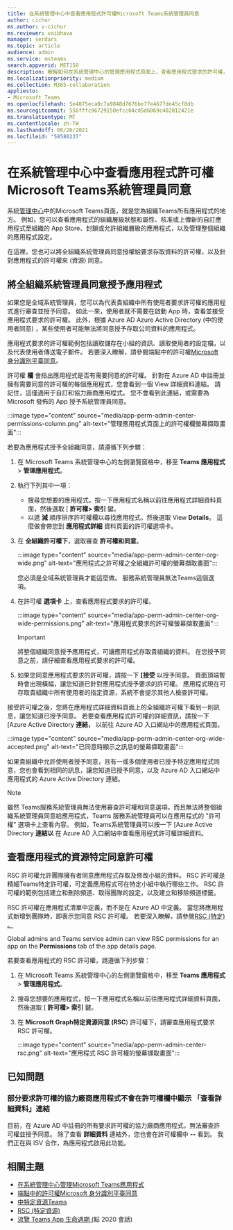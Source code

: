 ```yaml
---
title: 在系統管理中心中查看應用程式許可權Microsoft Teams系統管理員同意
author: cichur
ms.author: v-cichur
ms.reviewer: vaibhava
manager: serdars
ms.topic: article
audience: admin
ms.service: msteams
search.appverid: MET150
description: 瞭解如何在系統管理中心的管理應用程式頁面上，查看應用程式要求的許可權，並授予Microsoft Teams同意。
ms.localizationpriority: medium
ms.collection: M365-collaboration
appliesto:
- Microsoft Teams
ms.openlocfilehash: 5e4875eca0c7a9848d7676be77e4677de45cf8db
ms.sourcegitcommit: 556fffc96729150efcc04cd5d6069c402012421e
ms.translationtype: MT
ms.contentlocale: zh-TW
ms.lasthandoff: 08/26/2021
ms.locfileid: "58580237"
---
```

# <a name="view-app-permissions-and-grant-admin-consent-in-the-microsoft-teams-admin-center"></a>在系統管理中心中查看應用程式許可權Microsoft Teams系統管理員同意

系統[管理中心](manage-apps.md)中的Microsoft Teams頁面，就是您為組織Teams所有應用程式的地方。 例如，您可以查看應用程式的組織層級狀態和屬性、核准或上傳新的自訂應用程式至組織的 App Store、封鎖或允許組織層級的應用程式，以及管理整個組織的應用程式設定。

在這裡，您也可以將全組織系統管理員同意授權給要求存取資料的許可權，以及針對應用程式的許可權來 (資源) 同意。

## <a name="grant-org-wide-admin-consent-to-an-app"></a>將全組織系統管理員同意授予應用程式

如果您是全域系統管理員，您可以為代表貴組織中所有使用者要求許可權的應用程式進行審查並授予同意。 如此一來，使用者就不需要在啟動 App 時，查看並接受應用程式要求的許可權。 此外，根據 Azure AD [](/azure/active-directory/manage-apps/configure-user-consent) Azure Active Directory (中的使用者同意) ，某些使用者可能無法將同意授予存取公司資料的應用程式。

應用程式要求的許可權範例包括讀取儲存在小組的資訊、讀取使用者的設定檔，以及代表使用者傳送電子郵件。 若要深入瞭解，請參閱端點中的許可權[Microsoft 身分識別平臺同意](/azure/active-directory/develop/v2-permissions-and-consent)。 

許可權 **欄** 會指出應用程式是否有需要同意的許可權。 針對在 Azure  AD 中註冊並擁有需要同意的許可權的每個應用程式，您會看到一個 View 詳細資料連結。 請記住，這僅適用于自訂和協力廠商應用程式。 您不會看到此連結，或需要為 Microsoft 發佈的 App 授予系統管理員同意。

:::image type="content" source="media/app-perm-admin-center-permissions-column.png" alt-text="管理應用程式頁面上的許可權欄螢幕擷取畫面":::

若要為應用程式授予全組織同意，請遵循下列步驟：

1. 在 Microsoft Teams 系統管理中心的左側瀏覽窗格中，移至 **Teams 應用程式** > **管理應用程式**。
2. 執行下列其中一項：
    - 搜尋您想要的應用程式，按一下應用程式名稱以前往應用程式詳細資料頁面，然後選取 [ **許可權> 索引** 鍵。
    - 以遞 **減** 順序排序許可權欄以尋找應用程式，然後選取 View **Details**。 這麼做會帶您到 **應用程式詳細** 資料頁面的許可權選項卡。

3. 在 **全組織許可權下**，選取審查 **許可權和同意**。

    :::image type="content" source="media/app-perm-admin-center-org-wide.png" alt-text="應用程式之許可權之全組織許可權的螢幕擷取畫面":::

    您必須是全域系統管理員才能這麼做。 服務系統管理員無法Teams這個選項。

4. 在許可權 **選項卡** 上，查看應用程式要求的許可權。

    :::image type="content" source="media/app-perm-admin-center-org-wide-permissions.png" alt-text="應用程式要求的許可權螢幕擷取畫面":::

    > [!IMPORTANT]
    > 將整個組織同意授予應用程式，可讓應用程式存取貴組織的資料。 在您授予同意之前，請仔細查看應用程式要求的許可權。
5. 如果您同意應用程式要求的許可權，請按一下 **[接受** 以授予同意。 頁面頂端暫時會出現橫幅，讓您知道已針對應用程式授予要求的許可權。 應用程式現在可存取貴組織中所有使用者的指定資源，系統不會提示其他人檢查許可權。

接受許可權之後，您將在應用程式詳細資料頁面上的全組織許可權下看到一則訊息，讓您知道已授予同意。 若要查看應用程式許可權的詳細資訊，請按一下 [Azure Active Directory **連結，** 以前往 Azure AD 入口網站中的應用程式頁面。

:::image type="content" source="media/app-perm-admin-center-org-wide-accepted.png" alt-text="已同意時顯示之訊息的螢幕擷取畫面":::

如果貴組織中允許使用者授予同意，且有一或多個使用者已授予特定應用程式同意，您也會看到相同的訊息，讓您知道已授予同意，以及 Azure AD 入口網站中應用程式的 Azure Active Directory 連結。

> [!NOTE]
> 雖然 Teams服務系統管理員無法使用審查許可權和同意選項，而且無法將整個組織系統管理員同意給應用程式，Teams 服務系統管理員可以在應用程式的 "許可權" 選項卡上查看內容。  例如，Teams系統管理員可以按一下 [Azure Active Directory **連結以** 在 Azure AD 入口網站中查看應用程式許可權詳細資料。 

## <a name="view-resource-specific-consent-permissions-of-an-app"></a>查看應用程式的資源特定同意許可權

RSC 許可權允許團隊擁有者同意應用程式存取及修改小組的資料。 RSC 許可權是精細Teams特定許可權，可定義應用程式可在特定小組中執行哪些工作。 RSC 許可權的範例包括建立和刪除頻道、取得團隊的設定，以及建立和移除頻道標籤。 

RSC 許可權在應用程式清單中定義，而不是在 Azure AD 中定義。 當您將應用程式新增到團隊時，即表示您同意 RSC 許可權。 若要深入瞭解，請參閱[RSC (特定) 。](/microsoftteams/platform/graph-api/rsc/resource-specific-consent)

Global admins and Teams service admin can view RSC permissions for an app on the **Permissions** tab of the app details page. 

若要查看應用程式的 RSC 許可權，請遵循下列步驟：

1. 在 Microsoft Teams 系統管理中心的左側瀏覽窗格中，移至 **Teams 應用程式** > **管理應用程式**。
2. 搜尋您想要的應用程式，按一下應用程式名稱以前往應用程式詳細資料頁面，然後選取 [ **許可權> 索引** 鍵。
3. 在 **Microsoft Graph特定資源同意 (RSC**) 許可權下，請審查應用程式要求 RSC 許可權。

    :::image type="content" source="media/app-perm-admin-center-rsc.png" alt-text="應用程式 RSC 許可權的螢幕擷取畫面":::

## <a name="known-issues"></a>已知問題

### <a name="the-view-details-link-isnt-displayed-in-the-permissions-column-for-some-third-party-apps-that-request-permissions"></a>部分要求許可權的協力廠商應用程式不會在許可權欄中顯示 「查看詳細資料」連結

目前，在 Azure AD 中註冊的所有要求許可權的協力廠商應用程式，無法審查許可權並授予同意。 除了查看 **詳細資料** 連結外，您也會在許可權欄中 **--** 看到。 我們正在與 ISV 合作，為應用程式啟用此功能。

## <a name="related-topics"></a>相關主題

- [在系統管理中心管理Microsoft Teams應用程式](manage-apps.md)
- [端點中的許可權Microsoft 身分識別平臺同意](/azure/active-directory/develop/v2-permissions-and-consent)
- [中特定資源Teams](resource-specific-consent.md)
- [RSC (特定資源) ](/microsoftteams/platform/graph-api/rsc/resource-specific-consent)
- [流覽 Teams App 生命週期 (](https://aka.ms/PR132)點 2020 會話) 